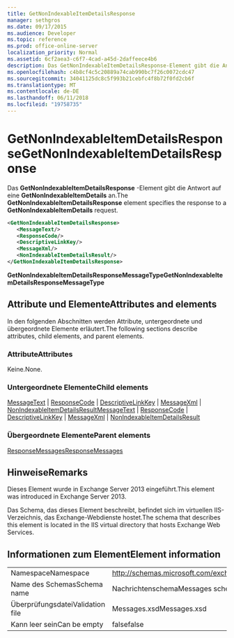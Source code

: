 ```yaml
---
title: GetNonIndexableItemDetailsResponse
manager: sethgros
ms.date: 09/17/2015
ms.audience: Developer
ms.topic: reference
ms.prod: office-online-server
localization_priority: Normal
ms.assetid: 6cf2aea3-c6f7-4cad-a45d-2daffeece4b6
description: Das GetNonIndexableItemDetailsResponse-Element gibt die Antwort auf eine GetNonIndexableItemDetails an.
ms.openlocfilehash: c4b8cf4c5c20889a74cab990bc7f26c0072cdc47
ms.sourcegitcommit: 34041125dc8c5f993b21cebfc4f8b72f0fd2cb6f
ms.translationtype: MT
ms.contentlocale: de-DE
ms.lasthandoff: 06/11/2018
ms.locfileid: "19758735"
---
```

# <a name="getnonindexableitemdetailsresponse"></a><span data-ttu-id="330df-103">GetNonIndexableItemDetailsResponse</span><span class="sxs-lookup"><span data-stu-id="330df-103">GetNonIndexableItemDetailsResponse</span></span>

<span data-ttu-id="330df-104">Das **GetNonIndexableItemDetailsResponse** -Element gibt die Antwort auf eine **GetNonIndexableItemDetails** an.</span><span class="sxs-lookup"><span data-stu-id="330df-104">The **GetNonIndexableItemDetailsResponse** element specifies the response to a **GetNonIndexableItemDetails** request.</span></span> 
  
```XML
<GetNonIndexableItemDetailsResponse>
   <MessageText/>
   <ResponseCode/>
   <DescriptiveLinkKey/>
   <MessageXml/>
   <NonIndexableItemDetailsResult/>
</GetNonIndexableItemDetailsResponse>
```

 <span data-ttu-id="330df-105">**GetNonIndexableItemDetailsResponseMessageType**</span><span class="sxs-lookup"><span data-stu-id="330df-105">**GetNonIndexableItemDetailsResponseMessageType**</span></span>
## <a name="attributes-and-elements"></a><span data-ttu-id="330df-106">Attribute und Elemente</span><span class="sxs-lookup"><span data-stu-id="330df-106">Attributes and elements</span></span>

<span data-ttu-id="330df-107">In den folgenden Abschnitten werden Attribute, untergeordnete und übergeordnete Elemente erläutert.</span><span class="sxs-lookup"><span data-stu-id="330df-107">The following sections describe attributes, child elements, and parent elements.</span></span>
  
### <a name="attributes"></a><span data-ttu-id="330df-108">Attribute</span><span class="sxs-lookup"><span data-stu-id="330df-108">Attributes</span></span>

<span data-ttu-id="330df-109">Keine.</span><span class="sxs-lookup"><span data-stu-id="330df-109">None.</span></span>
  
### <a name="child-elements"></a><span data-ttu-id="330df-110">Untergeordnete Elemente</span><span class="sxs-lookup"><span data-stu-id="330df-110">Child elements</span></span>

<span data-ttu-id="330df-111">[MessageText](messagetext.md) | [ResponseCode](responsecode.md) | [DescriptiveLinkKey](descriptivelinkkey.md) | [MessageXml](messagexml.md) | [NonIndexableItemDetailsResult](nonindexableitemdetailsresult.md)</span><span class="sxs-lookup"><span data-stu-id="330df-111">[MessageText](messagetext.md) | [ResponseCode](responsecode.md) | [DescriptiveLinkKey](descriptivelinkkey.md) | [MessageXml](messagexml.md) | [NonIndexableItemDetailsResult](nonindexableitemdetailsresult.md)</span></span>
  
### <a name="parent-elements"></a><span data-ttu-id="330df-112">Übergeordnete Elemente</span><span class="sxs-lookup"><span data-stu-id="330df-112">Parent elements</span></span>

[<span data-ttu-id="330df-113">ResponseMessages</span><span class="sxs-lookup"><span data-stu-id="330df-113">ResponseMessages</span></span>](responsemessages.md)
  
## <a name="remarks"></a><span data-ttu-id="330df-114">Hinweise</span><span class="sxs-lookup"><span data-stu-id="330df-114">Remarks</span></span>

<span data-ttu-id="330df-115">Dieses Element wurde in Exchange Server 2013 eingeführt.</span><span class="sxs-lookup"><span data-stu-id="330df-115">This element was introduced in Exchange Server 2013.</span></span>
  
<span data-ttu-id="330df-116">Das Schema, das dieses Element beschreibt, befindet sich im virtuellen IIS-Verzeichnis, das Exchange-Webdienste hostet.</span><span class="sxs-lookup"><span data-stu-id="330df-116">The schema that describes this element is located in the IIS virtual directory that hosts Exchange Web Services.</span></span>
  
## <a name="element-information"></a><span data-ttu-id="330df-117">Informationen zum Element</span><span class="sxs-lookup"><span data-stu-id="330df-117">Element information</span></span>

|||
|:-----|:-----|
|<span data-ttu-id="330df-118">Namespace</span><span class="sxs-lookup"><span data-stu-id="330df-118">Namespace</span></span>  <br/> |http://schemas.microsoft.com/exchange/services/2006/messages  <br/> |
|<span data-ttu-id="330df-119">Name des Schemas</span><span class="sxs-lookup"><span data-stu-id="330df-119">Schema name</span></span>  <br/> |<span data-ttu-id="330df-120">Nachrichtenschema</span><span class="sxs-lookup"><span data-stu-id="330df-120">Messages schema</span></span>  <br/> |
|<span data-ttu-id="330df-121">Überprüfungsdatei</span><span class="sxs-lookup"><span data-stu-id="330df-121">Validation file</span></span>  <br/> |<span data-ttu-id="330df-122">Messages.xsd</span><span class="sxs-lookup"><span data-stu-id="330df-122">Messages.xsd</span></span>  <br/> |
|<span data-ttu-id="330df-123">Kann leer sein</span><span class="sxs-lookup"><span data-stu-id="330df-123">Can be empty</span></span>  <br/> |<span data-ttu-id="330df-124">false</span><span class="sxs-lookup"><span data-stu-id="330df-124">false</span></span>  <br/> |
   

